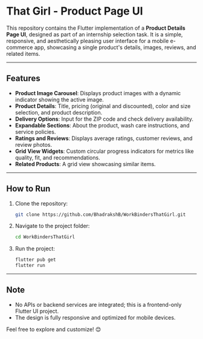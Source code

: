 # That Girl - Product Page UI  

This repository contains the Flutter implementation of a **Product Details Page UI**, designed as part of an internship selection task. It is a simple, responsive, and aesthetically pleasing user interface for a mobile e-commerce app, showcasing a single product's details, images, reviews, and related items.  

---

## Features  
- **Product Image Carousel**: Displays product images with a dynamic indicator showing the active image.  
- **Product Details**: Title, pricing (original and discounted), color and size selection, and product description.  
- **Delivery Options**: Input for the ZIP code and check delivery availability.  
- **Expandable Sections**: About the product, wash care instructions, and service policies.  
- **Ratings and Reviews**: Displays average ratings, customer reviews, and review photos.  
- **Grid View Widgets**: Custom circular progress indicators for metrics like quality, fit, and recommendations.  
- **Related Products**: A grid view showcasing similar items.  

---

## How to Run  
1. Clone the repository:  
   ```bash
   git clone https://github.com/BhadrakshB/WorkBindersThatGirl.git
   ```  
2. Navigate to the project folder:  
   ```bash
   cd WorkBindersThatGirl
   ```  
3. Run the project:  
   ```bash
   flutter pub get
   flutter run
   ```  

---

## Note  
- No APIs or backend services are integrated; this is a frontend-only Flutter UI project.  
- The design is fully responsive and optimized for mobile devices.  

Feel free to explore and customize! 😊  
